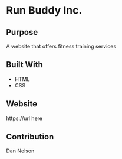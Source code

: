 # Run Buddy Inc.

## Purpose
A website that offers fitness training services

## Built With
* HTML
* CSS

## Website
https://url here

## Contribution
Dan Nelson
